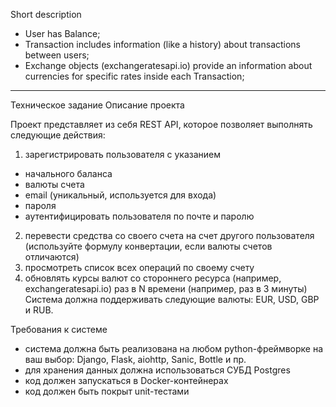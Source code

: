Short description
- User has Balance;
- Transaction includes information (like a history)
about transactions between users;
- Exchange objects (exchangeratesapi.io) provide an information about currencies 
for specific rates inside each Transaction;



-----------------------------------------
Техническое задание
Описание проекта

Проект представляет из себя REST API, которое позволяет выполнять следующие действия:

1) зарегистрировать пользователя с указанием
- начального баланса
- валюты счета
- email (уникальный, используется для входа)
- пароля
- аутентифицировать пользователя по почте и паролю

2) перевести средства со своего счета на счет другого пользователя (используйте формулу конвертации, если валюты счетов отличаются)
3) просмотреть список всех операций по своему счету
4) обновлять курсы валют со стороннего ресурса (например, exchangeratesapi.io) раз в N времени (например, раз в 3 минуты)
Система должна поддерживать следующие валюты: EUR, USD, GBP и RUB.

Требования к системе
- система должна быть реализована на любом python-фреймворке на ваш выбор: Django, Flask, aiohttp, Sanic, Bottle и пр.
- для хранения данных должна использоваться СУБД Postgres
- код должен запускаться в Docker-контейнерах
- код должен быть покрыт unit-тестами
